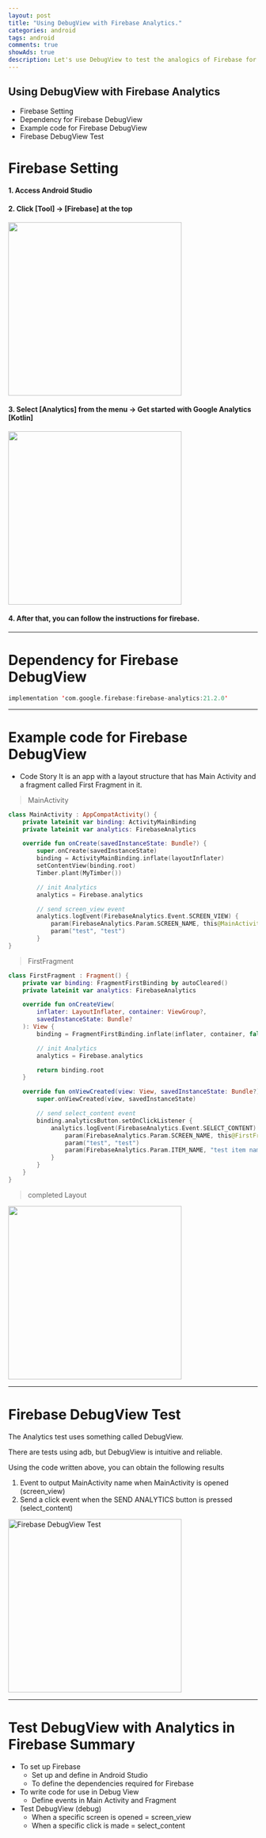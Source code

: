 ```yaml
---  
layout: post  
title: "Using DebugView with Firebase Analytics."  
categories: android
tags: android 
comments: true
showAds: true
description: Let's use DebugView to test the analogics of Firebase for debugging. This allows users to see when they used the app, which screen they saw, and which button they clicked on. It even tells you when you deleted the app.
---
```

## Using DebugView with Firebase Analytics
* Firebase Setting
* Dependency for Firebase DebugView
* Example code for Firebase DebugView
* Firebase DebugView Test

# Firebase Setting
#### 1. Access Android Studio

#### 2. Click [Tool] -> [Firebase] at the top

<img src="https://user-images.githubusercontent.com/127634758/225017424-d4855ca7-0f64-447a-8929-2e3dce52c759.png" width="350">

#### 3. Select [Analytics] from the menu -> Get started with Google Analytics [Kotlin]

<img src="https://user-images.githubusercontent.com/127634758/225017966-b30246d0-4ad3-4032-ab2e-a60b68af4ac4.png" width="350">

#### 4. After that, you can follow the instructions for firebase.

------------

# Dependency for Firebase DebugView

``` kotlin
implementation 'com.google.firebase:firebase-analytics:21.2.0'
```

---

# Example code for Firebase DebugView

* Code Story
It is an app with a layout structure that has Main Activity and a fragment called First Fragment in it.

> MainActivity

``` kotlin
class MainActivity : AppCompatActivity() {
    private lateinit var binding: ActivityMainBinding
    private lateinit var analytics: FirebaseAnalytics

    override fun onCreate(savedInstanceState: Bundle?) {
        super.onCreate(savedInstanceState)
        binding = ActivityMainBinding.inflate(layoutInflater)
        setContentView(binding.root)
        Timber.plant(MyTimber())

        // init Analytics
        analytics = Firebase.analytics

        // send screen_view event
        analytics.logEvent(FirebaseAnalytics.Event.SCREEN_VIEW) {
            param(FirebaseAnalytics.Param.SCREEN_NAME, this@MainActivity.javaClass.simpleName)
            param("test", "test")
        }
}
```

> FirstFragment

``` kotlin
class FirstFragment : Fragment() {
    private var binding: FragmentFirstBinding by autoCleared()
    private lateinit var analytics: FirebaseAnalytics

    override fun onCreateView(
        inflater: LayoutInflater, container: ViewGroup?,
        savedInstanceState: Bundle?
    ): View {
        binding = FragmentFirstBinding.inflate(inflater, container, false)

        // init Analytics
        analytics = Firebase.analytics

        return binding.root
    }

    override fun onViewCreated(view: View, savedInstanceState: Bundle?) {
        super.onViewCreated(view, savedInstanceState)

        // send select_content event
        binding.analyticsButton.setOnClickListener {
            analytics.logEvent(FirebaseAnalytics.Event.SELECT_CONTENT) {
                param(FirebaseAnalytics.Param.SCREEN_NAME, this@FirstFragment.javaClass.simpleName)
                param("test", "test")
                param(FirebaseAnalytics.Param.ITEM_NAME, "test item name");
            }
        }
    }
}
```

> completed Layout

<img src="https://user-images.githubusercontent.com/127634758/225019625-c354f8a0-5f7b-4d00-ab63-a30a35bdb87e.png" width="350" alt="">

----

# Firebase DebugView Test

The Analytics test uses something called DebugView.

There are tests using adb, but DebugView is intuitive and reliable.

Using the code written above, you can obtain the following results

1. Event to output MainActivity name when MainActivity is opened (screen_view)
2. Send a click event when the SEND ANALYTICS button is pressed (select_content)

<img src="https://user-images.githubusercontent.com/127634758/225021082-b452e21b-df26-49ff-8895-e194445b00e5.png" width="350" alt="Firebase DebugView Test">

---

# Test DebugView with Analytics in Firebase Summary
* To set up Firebase
  * Set up and define in Android Studio
  * To define the dependencies required for Firebase
* To write code for use in Debug View
  * Define events in Main Activity and Fragment
* Test DebugView (debug)
  * When a specific screen is opened = screen_view
  * When a specific click is made = select_content